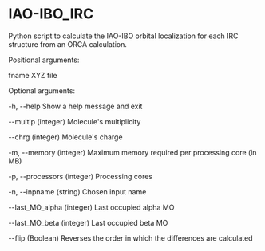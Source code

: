 # IAO-IBO_IRC
Python script to calculate the IAO-IBO orbital localization for each IRC structure from an ORCA calculation.

Positional arguments:

  fname                 XYZ file


Optional arguments:

  -h, --help                   Show a help message and exit
  
  --multip (integer)           Molecule's multiplicity
  
  --chrg (integer)             Molecule's charge
  
  -m, --memory (integer)       Maximum memory required per processing core (in MB)
  
  -p, --processors (integer)   Processing cores
  
  -n, --inpname (string)       Chosen input name
  
  --last_MO_alpha (integer)    Last occupied alpha MO
  
  --last_MO_beta (integer)     Last occupied beta MO
  
  --flip (Boolean)             Reverses the order in which the differences are calculated
  


